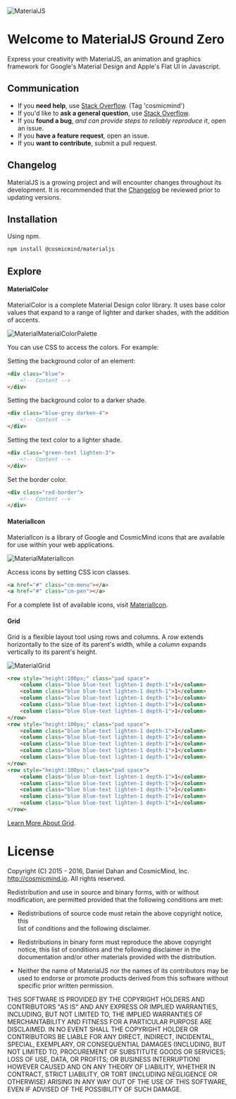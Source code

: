 ![MaterialJS](http://www.cosmicmind.io/MK/Material.png)

# Welcome to MaterialJS Ground Zero

Express your creativity with MaterialJS, an animation and graphics framework for Google's Material Design and Apple's Flat UI in Javascript.

## Communication

- If you **need help**, use [Stack Overflow](http://stackoverflow.com/questions/tagged/cosmicmind). (Tag 'cosmicmind')
- If you'd like to **ask a general question**, use [Stack Overflow](http://stackoverflow.com/questions/tagged/cosmicmind).
- If you **found a bug**, _and can provide steps to reliably reproduce it_, open an issue.
- If you **have a feature request**, open an issue.
- If you **want to contribute**, submit a pull request.

## Changelog

MaterialJS is a growing project and will encounter changes throughout its development. It is recommended that the [Changelog](https://github.com/CosmicMind/MaterialJS/wiki/Changelog) be reviewed prior to updating versions.

## Installation

Using npm.

```bash
npm install @cosmicmind/materialjs
```

## Explore

<a name="materialcolor"></a>
#### MaterialColor

MaterialColor is a complete Material Design color library. It uses base color values that expand to a range of lighter and darker shades, with the addition of accents.

![MaterialMaterialColorPalette](http://www.cosmicmind.io/MK/MaterialMaterialColorPalette.png)

You can use CSS to access the colors. For example:

Setting the background color of an element:

```html
<div class="blue">
    <!-- Content -->
</div>
```

Setting the background color to a darker shade.

```html
<div class="blue-grey darken-4">
    <!-- Content -->
</div>
```

Setting the text color to a lighter shade.

```html
<div class="green-text lighten-3">
    <!-- Content -->
</div>
```

Set the border color.

```html
<div class="red-border">
    <!-- Content -->
</div>
```

<a name="materialicon"></a>
#### MaterialIcon

MaterialIcon is a library of Google and CosmicMind icons that are available for use within your web applications.

![MaterialMaterialIcon](http://www.cosmicmind.io/MK/MaterialMaterialIcon.png)

Access icons by setting CSS icon classes.

```html
<a href="#" class="cm-menu"></a>
<a href="#" class="cm-pen"></a>
```

For a complete list of available icons, visit [MaterialIcon](https://github.com/CosmicMind/MaterialJS/wiki/MaterialIcon).

<a name="grid"></a>
#### Grid

Grid is a flexible layout tool using rows and columns. A *row* extends horizontally to the size of its parent's width, while a *column* expands vertically to its parent's height.

![MaterialGrid](http://www.cosmicmind.io/MK/MaterialGrid.png)

```html
<row style="height:100px;" class="pad space">
    <column class="blue blue-text lighten-1 depth-1">1</column>
    <column class="blue blue-text lighten-1 depth-1">1</column>
    <column class="blue blue-text lighten-1 depth-1">1</column>
    <column class="blue blue-text lighten-1 depth-1">1</column>
    <column class="blue blue-text lighten-1 depth-1">1</column>
</row>
<row style="height:100px;" class="pad space">
    <column class="blue blue-text lighten-1 depth-1">1</column>
    <column class="blue blue-text lighten-1 depth-1">1</column>
    <column class="blue blue-text lighten-1 depth-1">1</column>
    <column class="blue blue-text lighten-1 depth-1">1</column>
    <column class="blue blue-text lighten-1 depth-1">1</column>
</row>
<row style="height:100px;" class="pad space">
    <column class="blue blue-text lighten-1 depth-1">1</column>
    <column class="blue blue-text lighten-1 depth-1">1</column>
    <column class="blue blue-text lighten-1 depth-1">1</column>
    <column class="blue blue-text lighten-1 depth-1">1</column>
    <column class="blue blue-text lighten-1 depth-1">1</column>
</row>
```

[Learn More About Grid](https://github.com/CosmicMind/MaterialJS/wiki/Grid).

# License

Copyright (C) 2015 - 2016, Daniel Dahan and CosmicMind, Inc. <http://cosmicmind.io>. All rights reserved.

Redistribution and use in source and binary forms, with or without modification, are permitted provided that the following conditions are met:

*   Redistributions of source code must retain the above copyright notice, this     
    list of conditions and the following disclaimer.

*   Redistributions in binary form must reproduce the above copyright notice,
    this list of conditions and the following disclaimer in the documentation
    and/or other materials provided with the distribution.

*   Neither the name of MaterialJS nor the names of its
    contributors may be used to endorse or promote products derived from
    this software without specific prior written permission.

THIS SOFTWARE IS PROVIDED BY THE COPYRIGHT HOLDERS AND CONTRIBUTORS "AS IS" AND ANY EXPRESS OR IMPLIED WARRANTIES, INCLUDING, BUT NOT LIMITED TO, THE IMPLIED WARRANTIES OF MERCHANTABILITY AND FITNESS FOR A PARTICULAR PURPOSE ARE DISCLAIMED. IN NO EVENT SHALL THE COPYRIGHT HOLDER OR CONTRIBUTORS BE LIABLE FOR ANY DIRECT, INDIRECT, INCIDENTAL, SPECIAL, EXEMPLARY, OR CONSEQUENTIAL DAMAGES (INCLUDING, BUT NOT LIMITED TO, PROCUREMENT OF SUBSTITUTE GOODS OR SERVICES; LOSS OF USE, DATA, OR PROFITS; OR BUSINESS INTERRUPTION) HOWEVER CAUSED AND ON ANY THEORY OF LIABILITY, WHETHER IN CONTRACT, STRICT LIABILITY, OR TORT (INCLUDING NEGLIGENCE OR OTHERWISE) ARISING IN ANY WAY OUT OF THE USE OF THIS SOFTWARE, EVEN IF ADVISED OF THE POSSIBILITY OF SUCH DAMAGE.

